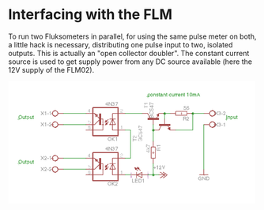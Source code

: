 # Interfacing with the FLM
To run two Fluksometers in parallel, for using the same pulse meter on both, a little hack is necessary, distributing one pulse input to two, isolated outputs.
This is actually an "open collector doubler". The constant current source is used to get supply power from any DC source available (here the 12V supply of the FLM02).

<img src="images/distribute_pulses.png" width=500px>